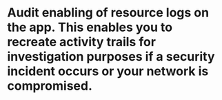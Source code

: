 # Audit enabling of resource logs on the app. This enables you to recreate activity trails for investigation purposes if a security incident occurs or your network is compromised.
